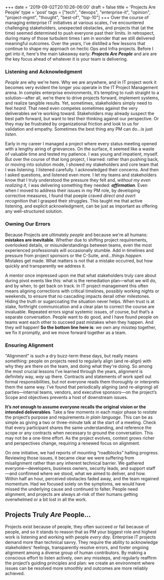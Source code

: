 +++
date = '2019-09-02T20:10:26-06:00'
draft = false
title = 'Projects Are People'
type = 'post'
tags = ["tech", "devops", "enterprise-it", "opinion", "project-mgmt", "thought", "best-of", "top-10"]
+++
Over the course of managing enterprise IT initiatives at various scales, I’ve encountered challenging stakeholders, unexpected obstacles, and projects that (at the time) seemed determined to push everyone past their limits. In retrospect, during many of those turbulent times I am in wonder that we still delivered meaningful outcomes. Over the years, I’ve distilled a few lessons that continue to shape my approach on hectic Ops and Infra projects.  Before I get into it, here's the main takeaway early: ***Projects Are People*** and are are the key focus ahead of whatever it is your team is delivering. <br />

### Listening and Acknowledgment
*People* are why we're here.  Why we are anywhere, and in IT project work it becomes very evident the longer you operate in the IT Project Management arena.  In complex enterprise environments, it’s tempting to rush straight to a solution—after all, we’re there to drive projects forward, implement systems, and realize tangible results. Yet, sometimes, stakeholders simply need to feel *heard*.  That need even competes sometimes against the very deliverables we're working toward. Stakeholders may already suspect the best path forward, but want to test their thinking against our perspective. Or they may be frustrated by organizational friction and look to us for validation and empathy. Sometimes the best thing any PM can do...is just *listen*. <br />

Early in my career I managed a project where every status meeting opened with a lengthy airing of grievances. On the surface, it seemed like a waste of valuable time and tested my patience. I was young and impatient, myself. But over the course of that long project, I learned: rather than pushing back, or moving into solution mode, I showed my stakeholders and core team that I was listening.  I listened carefully.  I acknowledged their concerns. And then I asked questions, and listened even more.  I let my teams and stakeholders know that I truly understood the pressure they felt and, *without my even realizing it*, I was delivering something they needed: ***affirmation***. Even when I moved to address their issues in my PM role, by developing corrective measures, I found that poeple craved *direct and overt recognition* that I grasped their struggles. This taught me that active listening, and explicit acknowledgment, can be just as important as offering any well-structured solution. <br />

### Owning Our Errors
Because Projects are ultimately *people* and because we're all humans: **mistakes are inevitable**. Whether due to shifting project requirements, overlooked details, or misunderstandings between teams, even the most experienced professionals will occasionally stumble. Add in timelines and pressure from project sponsors or the C-Suite, and...things *happen*.  Mistakes get made.  What matters is not that a mistake occurred, but how quickly and transparently we address it. <br />

A mentor once impressed upon me that what stakeholders truly care about during pivot events like this: what is the remediation plan—what we will do, and by when, to get back on track. In IT project management this often means aligning corrections with critical timelines, possibly working nights or weekends, to ensure that no cascading impacts derail other milestones. Hiding the truth or sugarcoating the situation never helps. When trust is at stake, forthright communication and a clear plan to correct the course are invaluable. Repeated errors signal systemic issues, of course, but that’s a separate conversation. People want to do good, and I have found people on teams want each other to succeed past mistakes when they happen. And they *will* happen! **So the bottom line here is**: we own any misstep together, we fix it promptly, and we move forward together as a team. <br />

### Ensuring Alignment
"Alignment" is such a dry buzz-term these days, but really means something: people on projects need to regularly align (and re-align) with why they are there on the team, and doing what they're doing.  So among the most crucial lessons I’ve learned through the years, alignment is definitely way, *way* up there. Contracts and statements of work spell out formal responsibilities, but not everyone reads them thoroughly or interprets them the same way. I’ve found that periodically aligning (and re-aligning) all parties—internal teams, vendors, and executive sponsors—on the project’s Scope and objectives prevents a host of downstream issues.

**It’s ***not*** enough to assume everyone recalls the original vision or the intended deliverables**. Take a few moments in each major phase to *restate* the project’s purpose and requirements *in plain language*. This can be as simple as giving a two or three-minute talk at the start of a meeting. Check that every participant shares the same understanding, and reference the scope or any contracts when necessary to ground the conversation. This may not be a one-time effort. As the project evolves, context grows richer and perspectives change, requiring a renewed focus on alignment.

On one initiative, we had reports of mounting “roadblocks” halting progress. Reviewing those issues, it became clear we were suffering from misalignment rather than any inherent technical barrier. We gathered everyone—developers, business owners, security leads, and support staff—and confirmed where we stood, what we aimed to deliver, and how. Within half an hour, perceived obstacles faded away, and the team regained momentum. Had we focused solely on the symptoms, we would have missed the underlying cause and continued to falter.  People need alignment, and projects are always at-risk of their humans getting overwhelmed or a bit lost in all the work.  

## Projects Truly *Are* People...
Projects exist because of people, they often succeed or fail because of people, and so it stands to reason that as PM your biggest role and highest work is listening and working with people *every day*. Enterprise IT projects demand more than technical savvy. They require the ability to acknowledge stakeholders’ feelings, transparently resolve errors, and foster ongoing alignment among a diverse group of human contributors. By making a conscious effort to listen actively, own any missteps, and regularly reaffirm the project’s guiding principles and plan: we create an environment where issues can be resolved more smoothly and outcomes are more reliably achieved.
